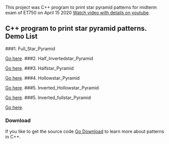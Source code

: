 This project was C++ program to print star pyramid patterns for midterm exam of ET750 on April 15 2020 [Watch video with details on youtube](https://www.youtube.com/channel/UCD8nhbxPg4DT0vqRxxpK6Kw/).

## C++ program to print star pyramid patterns. Demo List

###1. Full_Star_Pyramid

[Go here](https://repl.it/@LiveSportsSport/FullStarPyramid).
###2. Half_Invertedstar_Pyramid

[Go here](https://repl.it/@LiveSportsSport/HalfInvertedstarPyramid).
###3. Halfstar_Pyramid

[Go here](https://repl.it/@LiveSportsSport/HalfstarPyramid).
###4.  Hollowstar_Pyramid

[Go here](https://repl.it/@LiveSportsSport/HollowstarPyramid).
###5. Inverted_Hollowstar_Pyramid

[Go here](https://repl.it/@LiveSportsSport/InvertedHollowstarPyramid).
###5. Inverted_fullstar_Pyramid

[Go here](https://repl.it/@LiveSportsSport/InvertedfullstarPyramid).

### Download
If you like to get the source code [Go Download](https://github.com/jaffery97/Pyramid_patterns_CPP/archive/master.zip) to learn more about patterns in C++.
